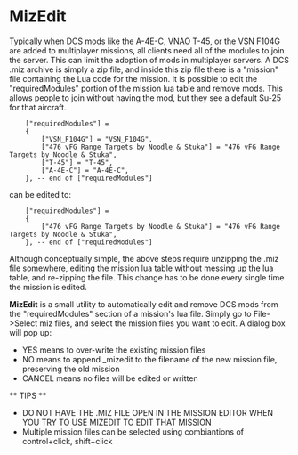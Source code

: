 # MizEdit

Typically when DCS mods like the A-4E-C, VNAO T-45, or the VSN F104G are added to multiplayer missions, all clients need all of the modules to join the server. This can limit the adoption of mods in multiplayer servers.  A DCS .miz archive is simply a zip file, and inside this zip file there is a "mission" file containing the Lua code for the mission.  It is possible to edit the "requiredModules" portion of the mission lua table and remove mods.  This allows people to join without having the mod, but they see a default Su-25 for that aircraft.

```
    ["requiredModules"] = 
    {
        ["VSN_F104G"] = "VSN_F104G",
        ["476 vFG Range Targets by Noodle & Stuka"] = "476 vFG Range Targets by Noodle & Stuka",
        ["T-45"] = "T-45",
        ["A-4E-C"] = "A-4E-C",
    }, -- end of ["requiredModules"]
```

can be edited to:

```
    ["requiredModules"] = 
    {        
        ["476 vFG Range Targets by Noodle & Stuka"] = "476 vFG Range Targets by Noodle & Stuka",
    }, -- end of ["requiredModules"]
```

Although conceptually simple, the above steps require unzipping the .miz file somewhere, editing the mission lua table without messing up the lua table, and re-zipping the file.  This change has to be done every single time the mission is edited.

**MizEdit** is a small utility to automatically edit and remove DCS mods from the "requiredModules" section of a mission's lua file.  Simply go to File->Select miz files, and select the mission files you want to edit.  A dialog box will pop up:

- YES means to over-write the existing mission files
- NO means to append _mizedit to the filename of the new mission file, preserving the old mission
- CANCEL means no files will be edited or written

** TIPS **
- DO NOT HAVE THE .MIZ FILE OPEN IN THE MISSION EDITOR WHEN YOU TRY TO USE MIZEDIT TO EDIT THAT MISSION
- Multiple mission files can be selected using combiantions of control+click, shift+click
